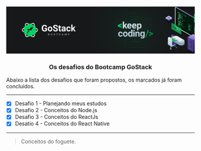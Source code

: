 <!-- # bootcamp-gostack-desafios -->
![](images/header.png)

<h3 align="center"> Os desafios do Bootcamp GoStack </h3>

Abaixo a lista dos desafios que foram propostos, os marcados já foram concluídos.

---

- [x] Desafio 1 - Planejando meus estudos
- [x] Desafio 2 - Conceitos do Node.js
- [x] Desafio 3 - Conceitos do ReactJs
- [x] Desatio 4 - Conceitos do React Native

---

> Conceitos do foguete. 
